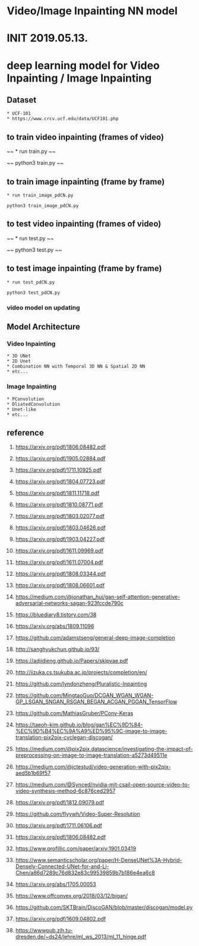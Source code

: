 
# Video/Image Inpainting NN model
# INIT 2019.05.13.
# deep learning model for Video Inpainting / Image Inpainting

## Dataset 

    * UCF-101
    * https://www.crcv.ucf.edu/data/UCF101.php

## to train video inpainting (frames of video)

~~  * run train.py ~~

~~ python3 train.py ~~

## to train image inpainting (frame by frame)

    * run train_image_pdCN.py

    python3 train_image_pdCN.py

## to test video inpainting (frames of video)

~~ * run test.py ~~

~~ python3 test.py ~~

## to test image inpainting (frame by frame)

    * run test_pdCN.py

    python3 test_pdCN.py

### video model on updating

## Model Architecture

### Video Inpainting

    * 3D UNet
    * 2D Unet
    * Combination NN with Temporal 3D NN & Spatial 2D NN
    * etc...

### Image Inpainting

    * PConvolution
    * DliatedConvolution
    * Unet-like 
    * etc...

## reference

1. https://arxiv.org/pdf/1806.08482.pdf

2. https://arxiv.org/pdf/1905.02884.pdf

3. https://arxiv.org/pdf/1711.10925.pdf

4. https://arxiv.org/pdf/1804.07723.pdf

5. https://arxiv.org/pdf/1811.11718.pdf

6. https://arxiv.org/pdf/1810.08771.pdf

7. https://arxiv.org/pdf/1803.02077.pdf

8. https://arxiv.org/pdf/1803.04626.pdf

9. https://arxiv.org/pdf/1903.04227.pdf

10. https://arxiv.org/pdf/1611.09969.pdf

11. https://arxiv.org/pdf/1611.07004.pdf

12. https://arxiv.org/pdf/1808.03344.pdf

13. https://arxiv.org/pdf/1808.06601.pdf

14. https://medium.com/@jonathan_hui/gan-self-attention-generative-adversarial-networks-sagan-923fccde790c

15. https://bluediary8.tistory.com/38

16. https://arxiv.org/abs/1809.11096

17. https://github.com/adamstseng/general-deep-image-completion

18. http://sanghyukchun.github.io/93/

19. https://adjidieng.github.io/Papers/skipvae.pdf

20. http://iizuka.cs.tsukuba.ac.jp/projects/completion/en/

21. https://github.com/lyndonzheng/Pluralistic-Inpainting

22. https://github.com/MingtaoGuo/DCGAN_WGAN_WGAN-GP_LSGAN_SNGAN_RSGAN_BEGAN_ACGAN_PGGAN_TensorFlow

23. https://github.com/MathiasGruber/PConv-Keras

24. https://taeoh-kim.github.io/blog/gan%EC%9D%84-%EC%9D%B4%EC%9A%A9%ED%95%9C-image-to-image-translation-pix2pix-cyclegan-discogan/

25. https://medium.com/@pix2pix.datascience/investigating-the-impact-of-preprocessing-on-image-to-image-translation-a5273d49511e

26. https://medium.com/@jctestud/video-generation-with-pix2pix-aed5b1b69f57

27. https://medium.com/@Synced/nvidia-mit-csail-open-source-video-to-video-synthesis-method-6c876ced2957

28. https://arxiv.org/pdf/1812.09079.pdf

29. https://github.com/flyywh/Video-Super-Resolution

30. https://arxiv.org/pdf/1711.06106.pdf

31. https://arxiv.org/pdf/1806.08482.pdf

32. https://www.profillic.com/paper/arxiv:1901.03419

33. https://www.semanticscholar.org/paper/H-DenseUNet%3A-Hybrid-Densely-Connected-UNet-for-and-Li-Chen/a86d7289c76d832e83c99539859b7b186e4ea6c8

34. https://arxiv.org/abs/1705.00053

35. https://www.offconvex.org/2018/03/12/bigan/

36. https://github.com/SKTBrain/DiscoGAN/blob/master/discogan/model.py

37. https://arxiv.org/pdf/1609.04802.pdf

38. https://wwwpub.zih.tu-dresden.de/~ds24/lehre/ml_ws_2013/ml_11_hinge.pdf